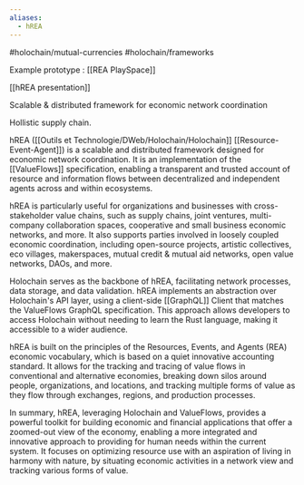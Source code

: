 ```yaml
---
aliases:
  - hREA
---
```

#holochain/mutual-currencies
#holochain/frameworks 

Example prototype : [[REA PlaySpace]]

[[hREA presentation]]

Scalable & distributed  framework for economic  network coordination

Hollistic supply chain.

hREA ([[Outils et Technologie/DWeb/Holochain/Holochain]] [[Resource-Event-Agent]]) is a scalable and distributed framework designed for economic network coordination. It is an implementation of the [[ValueFlows]] specification, enabling a transparent and trusted account of resource and information flows between decentralized and independent agents across and within ecosystems.

hREA is particularly useful for organizations and businesses with cross-stakeholder value chains, such as supply chains, joint ventures, multi-company collaboration spaces, cooperative and small business economic networks, and more. It also supports parties involved in loosely coupled economic coordination, including open-source projects, artistic collectives, eco villages, makerspaces, mutual credit & mutual aid networks, open value networks, DAOs, and more.

Holochain serves as the backbone of hREA, facilitating network processes, data storage, and data validation. hREA implements an abstraction over Holochain's API layer, using a client-side [[GraphQL]] Client that matches the ValueFlows GraphQL specification. This approach allows developers to access Holochain without needing to learn the Rust language, making it accessible to a wider audience.

hREA is built on the principles of the Resources, Events, and Agents (REA) economic vocabulary, which is based on a quiet innovative accounting standard. It allows for the tracking and tracing of value flows in conventional and alternative economies, breaking down silos around people, organizations, and locations, and tracking multiple forms of value as they flow through exchanges, regions, and production processes.

In summary, hREA, leveraging Holochain and ValueFlows, provides a powerful toolkit for building economic and financial applications that offer a zoomed-out view of the economy, enabling a more integrated and innovative approach to providing for human needs within the current system. It focuses on optimizing resource use with an aspiration of living in harmony with nature, by situating economic activities in a network view and tracking various forms of value.